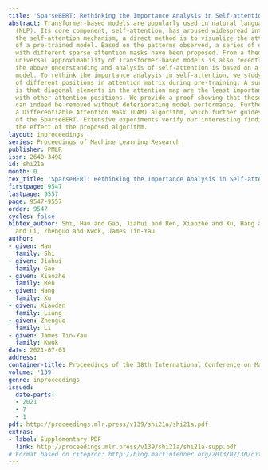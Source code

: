```yaml
---
title: 'SparseBERT: Rethinking the Importance Analysis in Self-attention'
abstract: Transformer-based models are popularly used in natural language processing
  (NLP). Its core component, self-attention, has aroused widespread interest. To understand
  the self-attention mechanism, a direct method is to visualize the attention map
  of a pre-trained model. Based on the patterns observed, a series of efficient Transformers
  with different sparse attention masks have been proposed. From a theoretical perspective,
  universal approximability of Transformer-based models is also recently proved. However,
  the above understanding and analysis of self-attention is based on a pre-trained
  model. To rethink the importance analysis in self-attention, we study the significance
  of different positions in attention matrix during pre-training. A surprising result
  is that diagonal elements in the attention map are the least important compared
  with other attention positions. We provide a proof showing that these diagonal elements
  can indeed be removed without deteriorating model performance. Furthermore, we propose
  a Differentiable Attention Mask (DAM) algorithm, which further guides the design
  of the SparseBERT. Extensive experiments verify our interesting findings and illustrate
  the effect of the proposed algorithm.
layout: inproceedings
series: Proceedings of Machine Learning Research
publisher: PMLR
issn: 2640-3498
id: shi21a
month: 0
tex_title: 'SparseBERT: Rethinking the Importance Analysis in Self-attention'
firstpage: 9547
lastpage: 9557
page: 9547-9557
order: 9547
cycles: false
bibtex_author: Shi, Han and Gao, Jiahui and Ren, Xiaozhe and Xu, Hang and Liang, Xiaodan
  and Li, Zhenguo and Kwok, James Tin-Yau
author:
- given: Han
  family: Shi
- given: Jiahui
  family: Gao
- given: Xiaozhe
  family: Ren
- given: Hang
  family: Xu
- given: Xiaodan
  family: Liang
- given: Zhenguo
  family: Li
- given: James Tin-Yau
  family: Kwok
date: 2021-07-01
address:
container-title: Proceedings of the 38th International Conference on Machine Learning
volume: '139'
genre: inproceedings
issued:
  date-parts:
  - 2021
  - 7
  - 1
pdf: http://proceedings.mlr.press/v139/shi21a/shi21a.pdf
extras:
- label: Supplementary PDF
  link: http://proceedings.mlr.press/v139/shi21a/shi21a-supp.pdf
# Format based on citeproc: http://blog.martinfenner.org/2013/07/30/citeproc-yaml-for-bibliographies/
---
```

